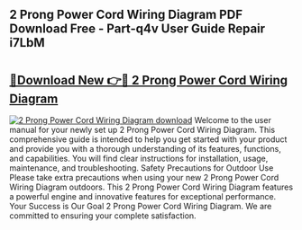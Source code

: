 ## 2 Prong Power Cord Wiring Diagram PDF Download Free - Part-q4v User Guide Repair i7LbM

# <h2><a href="http://dfl4bx.blite.top/?on=2+Prong+Power+Cord+Wiring+Diagram">🔗Download New 👉🔴 2 Prong Power Cord Wiring Diagram</a></h2>

[![2 Prong Power Cord Wiring Diagram download](https://i.imgur.com/lujVjoI.png)](http://dfl4bx.blite.top/?on=2+Prong+Power+Cord+Wiring+Diagram)
Welcome to the user manual for your newly set up 2 Prong Power Cord Wiring Diagram. This comprehensive guide is intended to help you get started with your product and provide you with a thorough understanding of its features, functions, and capabilities. You will find clear instructions for installation, usage, maintenance, and troubleshooting. Safety Precautions for Outdoor Use Please take extra precautions when using your new 2 Prong Power Cord Wiring Diagram outdoors. This 2 Prong Power Cord Wiring Diagram features a powerful engine and innovative features for exceptional performance. Your Success is Our Goal 2 Prong Power Cord Wiring Diagram. We are committed to ensuring your complete satisfaction.
